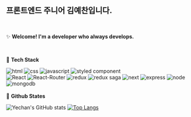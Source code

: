 

## 프론트엔드 주니어 김예찬입니다. 

<br/>

✨ **Welcome! I'm a developer who always develops.**

<br />

🔨 **Tech Stack**

![html](https://camo.githubusercontent.com/78644413b866edc89d1b4731e1d8b7276963d1923f9d248b86bb3239ab52aa77/68747470733a2f2f696d672e736869656c64732e696f2f62616467652f48544d4c352d6533346632363f7374796c653d666c61742d737175617265266c6f676f3d68746d6c35266c6f676f436f6c6f723d7768697465)                   ![css](https://camo.githubusercontent.com/9f9addfbc2b661b664f284b88e4d91a2613656616c5074e090c534a2c539d55a/68747470733a2f2f696d672e736869656c64732e696f2f62616467652f6373732d3638366465303f7374796c653d666c61742d737175617265266c6f676f3d63737333266c6f676f436f6c6f723d7768697465)      ![javascript](https://camo.githubusercontent.com/dafc427ec5b412a30a3819837466d945d2084f52fa15a04d33e0980debb54ce7/68747470733a2f2f696d672e736869656c64732e696f2f62616467652f4a6176615363726970742d6639636132343f7374796c653d666c61742d737175617265266c6f676f3d6a617661736372697074266c6f676f436f6c6f723d7768697465)     ![styled component](https://camo.githubusercontent.com/0e2d61e6eed05d238f8996c0ea0c3f7d37994dd107a5b172275b4c85669aaf3d/68747470733a2f2f696d672e736869656c64732e696f2f62616467652f7374796c656420636f6d706f6e656e74732d4442373039333f7374796c653d666c61742d737175617265266c6f676f3d7374796c65642d636f6d706f6e656e7473266c6f676f436f6c6f723d7768697465)        
![React](https://camo.githubusercontent.com/fa60345d91370850c24ace15f10669fe83d3d2564ac93e56681d36bf276ddc93/68747470733a2f2f696d672e736869656c64732e696f2f62616467652f52656163742d3631646166623f7374796c653d666c61742d737175617265266c6f676f3d7265616374266c6f676f436f6c6f723d626c61636b)       ![React-Router](https://camo.githubusercontent.com/d3bfe756946b55c5ad57a97185870d69fe3c70215c4ee625dc7dead9a20064f4/68747470733a2f2f696d672e736869656c64732e696f2f62616467652f526561637420526f757465722d6361343234353f7374796c653d666c61742d737175617265266c6f676f3d52656163742d526f75746572266c6f676f436f6c6f723d7768697465)       ![redux](https://camo.githubusercontent.com/87dfe7e21a9335825963362d32b5d7cb41d11e6c538d30200eb750c341bf3719/68747470733a2f2f696d672e736869656c64732e696f2f62616467652f52656475782d3736346162633f7374796c653d666c61742d737175617265266c6f676f3d7265647578266c6f676f436f6c6f723d7768697465)      ![redux saga](https://camo.githubusercontent.com/ef9d7334535a4ec08dfc1260a7e2da7e852f2ffb87ede42b87e0bc648b613a23/68747470733a2f2f696d672e736869656c64732e696f2f62616467652f526564757820536167612d3939393939393f7374796c653d666c61742d737175617265266c6f676f3d52656475782d53616761266c6f676f436f6c6f723d7768697465)     ![next](https://camo.githubusercontent.com/4ea46778be1ac8dde5368f12f33af85018ae8406d9854dcef079bdd228213dea/68747470733a2f2f696d672e736869656c64732e696f2f62616467652f4e6578742e6a732d3030303030303f7374796c653d666c61742d737175617265266c6f676f3d4e6578742e6a73266c6f676f436f6c6f723d7768697465)
![express](https://camo.githubusercontent.com/72a69114b7285473d1de1629a9b782eab975a340d926305fda4cbfcaab669eb8/68747470733a2f2f696d672e736869656c64732e696f2f62616467652f457870726573732d3030303030303f7374796c653d666c61742d737175617265266c6f676f3d45787072657373266c6f676f436f6c6f723d7768697465)        ![node](https://camo.githubusercontent.com/49c84b343572b8dd117b186f5c45798f7e0d048fecceaaefaf75441b785cd380/68747470733a2f2f696d672e736869656c64732e696f2f62616467652f4e6f64652e6a732d3030393433323f7374796c653d666c61742d737175617265266c6f676f3d4e6f64652e6a73266c6f676f436f6c6f723d7768697465)       ![mongodb](https://camo.githubusercontent.com/29ac50fb40eabdc4a318ba28c6a798773a54f9fd25fca8e0407793415e6fd476/68747470733a2f2f696d672e736869656c64732e696f2f62616467652f4d6f6e676f44422d3130616338343f7374796c653d666c61742d737175617265266c6f676f3d6d6f6e676f6462266c6f676f436f6c6f723d7768697465)
<br/>
<br/>
📌 __Github States__

![Yechan's GitHub stats](https://github-readme-stats.vercel.app/api?username=Kim-777&show_icons=true&theme=dracula&line_height=20) [![Top Langs](https://github-readme-stats.vercel.app/api/top-langs/?username=Kim-777&layout=compact)](https://github.com/Kim-777/github-readme-stats/d4254ea35bb74ba50a65ee800012563a39a68b16917481a3e58a9e9fda3d2a9d/68747470733a2f2f6769746875622d726561646d652d73746174732e76657263656c2e6170702f6170693f757365726e616d653d677061726b6b696926636f756e745f707269766174653d747275652673686f775f69636f6e733d74727565267468656d653d627565667926686964655f626f726465723d74727565)
